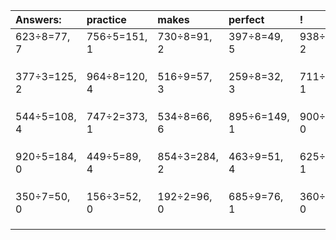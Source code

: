 | Answers: | practice | makes | perfect | ! |
| :--- | :--- | :--- | :--- | :--- |
| 623÷8=77, 7 | 756÷5=151, 1 | 730÷8=91, 2 | 397÷8=49, 5 | 938÷3=312, 2 | 
|   |   |   |   |   | 
|   |   |   |   |   | 
|   |   |   |   |   | 
| 377÷3=125, 2 | 964÷8=120, 4 | 516÷9=57, 3 | 259÷8=32, 3 | 711÷5=142, 1 | 
|   |   |   |   |   | 
|   |   |   |   |   | 
|   |   |   |   |   | 
| 544÷5=108, 4 | 747÷2=373, 1 | 534÷8=66, 6 | 895÷6=149, 1 | 900÷3=300, 0 | 
|   |   |   |   |   | 
|   |   |   |   |   | 
|   |   |   |   |   | 
| 920÷5=184, 0 | 449÷5=89, 4 | 854÷3=284, 2 | 463÷9=51, 4 | 625÷8=78, 1 | 
|   |   |   |   |   | 
|   |   |   |   |   | 
|   |   |   |   |   | 
| 350÷7=50, 0 | 156÷3=52, 0 | 192÷2=96, 0 | 685÷9=76, 1 | 360÷9=40, 0 | 
|   |   |   |   |   | 
|   |   |   |   |   | 
|   |   |   |   |   | 
